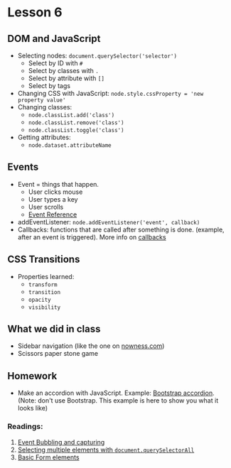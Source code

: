 # Lesson 6

## DOM and JavaScript

- Selecting nodes: `document.querySelector('selector')`
  + Select by ID with `#`
  + Select by classes with `.`
  + Select by attribute with `[]`
  + Select by tags
- Changing CSS with JavaScript: `node.style.cssProperty = 'new property value'`
- Changing classes:
  + `node.classList.add('class')`
  + `node.classList.remove('class')`
  + `node.classList.toggle('class')`
- Getting attributes:
  + `node.dataset.attributeName`

## Events
- Event = things that happen.
  + User clicks mouse
  + User types a key
  + User scrolls
  + [Event Reference](https://developer.mozilla.org/en-US/docs/Web/Events)
- addEventListener: `node.addEventListener('event', callback)`
- Callbacks: functions that are called after something is done. (example, after an event is triggered). More info on [callbacks](https://zellwk.com/blog/callbacks/)

## CSS Transitions

- Properties learned:
  + `transform`
  + `transition`
  + `opacity`
  + `visibility`

## What we did in class

- Sidebar navigation (like the one on [nowness.com](nowness.com))
- Scissors paper stone game

## Homework

- Make an accordion with JavaScript. Example: [Bootstrap accordion](https://v4-alpha.getbootstrap.com/components/collapse/#accordion-example). (Note: don't use Bootstrap. This example is here to show you what it looks like)

### Readings:

1. [Event Bubbling and capturing](https://www.sitepoint.com/event-bubbling-javascript/)
2. [Selecting multiple elements with `document.querySelectorAll`](https://zellwk.com/blog/js-in-dom/)
3. [Basic Form elements](http://htmldog.com/guides/html/beginner/forms/)
